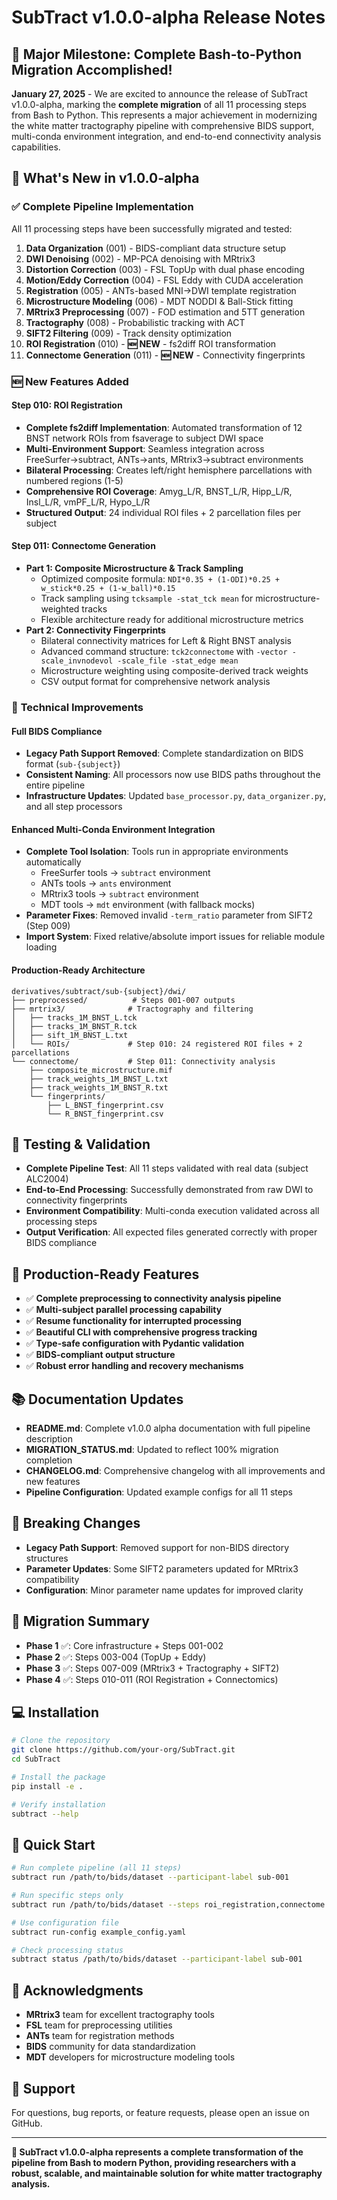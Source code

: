 # SubTract v1.0.0-alpha Release Notes

## 🎉 Major Milestone: Complete Bash-to-Python Migration Accomplished!

**January 27, 2025** - We are excited to announce the release of SubTract v1.0.0-alpha, marking the **complete migration** of all 11 processing steps from Bash to Python. This represents a major achievement in modernizing the white matter tractography pipeline with comprehensive BIDS support, multi-conda environment integration, and end-to-end connectivity analysis capabilities.

## 🚀 What's New in v1.0.0-alpha

### ✅ **Complete Pipeline Implementation**
All 11 processing steps have been successfully migrated and tested:

1. **Data Organization** (001) - BIDS-compliant data structure setup
2. **DWI Denoising** (002) - MP-PCA denoising with MRtrix3
3. **Distortion Correction** (003) - FSL TopUp with dual phase encoding
4. **Motion/Eddy Correction** (004) - FSL Eddy with CUDA acceleration
5. **Registration** (005) - ANTs-based MNI→DWI template registration
6. **Microstructure Modeling** (006) - MDT NODDI & Ball-Stick fitting
7. **MRtrix3 Preprocessing** (007) - FOD estimation and 5TT generation
8. **Tractography** (008) - Probabilistic tracking with ACT
9. **SIFT2 Filtering** (009) - Track density optimization
10. **ROI Registration** (010) - **🆕 NEW** - fs2diff ROI transformation
11. **Connectome Generation** (011) - **🆕 NEW** - Connectivity fingerprints

### 🆕 **New Features Added**

#### **Step 010: ROI Registration**
- **Complete fs2diff Implementation**: Automated transformation of 12 BNST network ROIs from fsaverage to subject DWI space
- **Multi-Environment Support**: Seamless integration across FreeSurfer→subtract, ANTs→ants, MRtrix3→subtract environments
- **Bilateral Processing**: Creates left/right hemisphere parcellations with numbered regions (1-5)
- **Comprehensive ROI Coverage**: Amyg_L/R, BNST_L/R, Hipp_L/R, Insl_L/R, vmPF_L/R, Hypo_L/R
- **Structured Output**: 24 individual ROI files + 2 parcellation files per subject

#### **Step 011: Connectome Generation**
- **Part 1: Composite Microstructure & Track Sampling**
  - Optimized composite formula: `NDI*0.35 + (1-ODI)*0.25 + w_stick*0.25 + (1-w_ball)*0.15`
  - Track sampling using `tcksample -stat_tck mean` for microstructure-weighted tracks
  - Flexible architecture ready for additional microstructure metrics
- **Part 2: Connectivity Fingerprints**
  - Bilateral connectivity matrices for Left & Right BNST analysis
  - Advanced command structure: `tck2connectome` with `-vector -scale_invnodevol -scale_file -stat_edge mean`
  - Microstructure weighting using composite-derived track weights
  - CSV output format for comprehensive network analysis

### 🔧 **Technical Improvements**

#### **Full BIDS Compliance**
- **Legacy Path Support Removed**: Complete standardization on BIDS format (`sub-{subject}`)
- **Consistent Naming**: All processors now use BIDS paths throughout the entire pipeline
- **Infrastructure Updates**: Updated `base_processor.py`, `data_organizer.py`, and all step processors

#### **Enhanced Multi-Conda Environment Integration**
- **Complete Tool Isolation**: Tools run in appropriate environments automatically
  - FreeSurfer tools → `subtract` environment
  - ANTs tools → `ants` environment  
  - MRtrix3 tools → `subtract` environment
  - MDT tools → `mdt` environment (with fallback mocks)
- **Parameter Fixes**: Removed invalid `-term_ratio` parameter from SIFT2 (Step 009)
- **Import System**: Fixed relative/absolute import issues for reliable module loading

#### **Production-Ready Architecture**
```
derivatives/subtract/sub-{subject}/dwi/
├── preprocessed/          # Steps 001-007 outputs
├── mrtrix3/              # Tractography and filtering  
│   ├── tracks_1M_BNST_L.tck
│   ├── tracks_1M_BNST_R.tck
│   ├── sift_1M_BNST_L.txt
│   └── ROIs/             # Step 010: 24 registered ROI files + 2 parcellations
└── connectome/           # Step 011: Connectivity analysis
    ├── composite_microstructure.mif
    ├── track_weights_1M_BNST_L.txt  
    ├── track_weights_1M_BNST_R.txt
    └── fingerprints/
        ├── L_BNST_fingerprint.csv
        └── R_BNST_fingerprint.csv
```

## 🧪 **Testing & Validation**
- **Complete Pipeline Test**: All 11 steps validated with real data (subject ALC2004)
- **End-to-End Processing**: Successfully demonstrated from raw DWI to connectivity fingerprints
- **Environment Compatibility**: Multi-conda execution validated across all processing steps
- **Output Verification**: All expected files generated correctly with proper BIDS compliance

## 🎯 **Production-Ready Features**
- ✅ **Complete preprocessing to connectivity analysis pipeline**
- ✅ **Multi-subject parallel processing capability**
- ✅ **Resume functionality for interrupted processing**
- ✅ **Beautiful CLI with comprehensive progress tracking**
- ✅ **Type-safe configuration with Pydantic validation**
- ✅ **BIDS-compliant output structure**
- ✅ **Robust error handling and recovery mechanisms**

## 📚 **Documentation Updates**
- **README.md**: Complete v1.0.0 alpha documentation with full pipeline description
- **MIGRATION_STATUS.md**: Updated to reflect 100% migration completion
- **CHANGELOG.md**: Comprehensive changelog with all improvements and new features
- **Pipeline Configuration**: Updated example configs for all 11 steps

## 🔄 **Breaking Changes**
- **Legacy Path Support**: Removed support for non-BIDS directory structures
- **Parameter Updates**: Some SIFT2 parameters updated for MRtrix3 compatibility
- **Configuration**: Minor parameter name updates for improved clarity

## 🎯 **Migration Summary**
- **Phase 1** ✅: Core infrastructure + Steps 001-002
- **Phase 2** ✅: Steps 003-004 (TopUp + Eddy) 
- **Phase 3** ✅: Steps 007-009 (MRtrix3 + Tractography + SIFT2)
- **Phase 4** ✅: Steps 010-011 (ROI Registration + Connectomics)

## 💻 **Installation**

```bash
# Clone the repository
git clone https://github.com/your-org/SubTract.git
cd SubTract

# Install the package
pip install -e .

# Verify installation
subtract --help
```

## 🚀 **Quick Start**

```bash
# Run complete pipeline (all 11 steps)
subtract run /path/to/bids/dataset --participant-label sub-001

# Run specific steps only  
subtract run /path/to/bids/dataset --steps roi_registration,connectome

# Use configuration file
subtract run-config example_config.yaml

# Check processing status
subtract status /path/to/bids/dataset --participant-label sub-001
```

## 🙏 **Acknowledgments**
- **MRtrix3** team for excellent tractography tools
- **FSL** team for preprocessing utilities  
- **ANTs** team for registration methods
- **BIDS** community for data standardization
- **MDT** developers for microstructure modeling tools

## 📧 **Support**
For questions, bug reports, or feature requests, please open an issue on GitHub.

---

**🎉 SubTract v1.0.0-alpha represents a complete transformation of the pipeline from Bash to modern Python, providing researchers with a robust, scalable, and maintainable solution for white matter tractography analysis.** 
